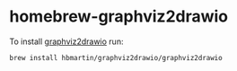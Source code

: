 # homebrew-graphviz2drawio

To install [graphviz2drawio](https://github.com/hbmartin/graphviz2drawio) run:

```bash
brew install hbmartin/graphviz2drawio/graphviz2drawio
```
